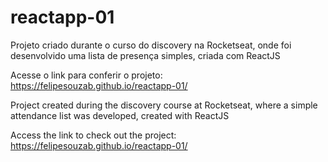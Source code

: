 # reactapp-01

Projeto criado durante o curso do discovery na Rocketseat, onde foi desenvolvido uma lista de presença simples, criada com ReactJS

Acesse o link para conferir o projeto: https://felipesouzab.github.io/reactapp-01/


Project created during the discovery course at Rocketseat, where a simple attendance list was developed, created with ReactJS

Access the link to check out the project: https://felipesouzab.github.io/reactapp-01/
